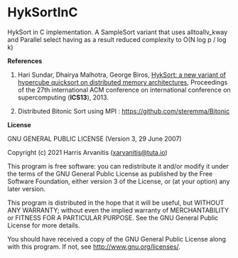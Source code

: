 # HykSortInC
HykSort in C implementation. A  SampleSort variant that uses alltoallv_kway and Parallel select having as a result reduced complexity to O(N log p / log k)

**References**

1. Hari Sundar, Dhairya Malhotra, George Biros, [HykSort: a new variant of hypercube quicksort on distributed memory architectures](http://dx.doi.org/10.1145/2464996.2465442), Proceedings of the 27th international ACM conference on international conference on supercomputing (**ICS13**), 2013. 

2. Distributed Bitonic Sort using MPI : https://github.com/steremma/Bitonic


**License**

GNU GENERAL PUBLIC LICENSE (Version 3, 29 June 2007)

Copyright (c) 2021 Harris Arvanitis (xarvanitis@tuta.io)

This program is free software: you can redistribute it and/or modify it under the terms of the GNU General Public License as published by the Free Software Foundation, either version 3 of the License, or (at your option) any later version.

This program is distributed in the hope that it will be useful, but WITHOUT ANY WARRANTY; without even the implied warranty of MERCHANTABILITY or FITNESS FOR A PARTICULAR PURPOSE. See the GNU General Public License for more details.

You should have received a copy of the GNU General Public License along with this program. If not, see http://www.gnu.org/licenses/.
